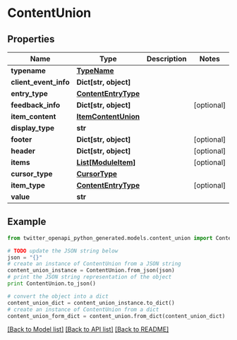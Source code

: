 # ContentUnion


## Properties

Name | Type | Description | Notes
------------ | ------------- | ------------- | -------------
**typename** | [**TypeName**](TypeName.md) |  | 
**client_event_info** | **Dict[str, object]** |  | 
**entry_type** | [**ContentEntryType**](ContentEntryType.md) |  | 
**feedback_info** | **Dict[str, object]** |  | [optional] 
**item_content** | [**ItemContentUnion**](ItemContentUnion.md) |  | 
**display_type** | **str** |  | 
**footer** | **Dict[str, object]** |  | [optional] 
**header** | **Dict[str, object]** |  | [optional] 
**items** | [**List[ModuleItem]**](ModuleItem.md) |  | [optional] 
**cursor_type** | [**CursorType**](CursorType.md) |  | 
**item_type** | [**ContentEntryType**](ContentEntryType.md) |  | [optional] 
**value** | **str** |  | 

## Example

```python
from twitter_openapi_python_generated.models.content_union import ContentUnion

# TODO update the JSON string below
json = "{}"
# create an instance of ContentUnion from a JSON string
content_union_instance = ContentUnion.from_json(json)
# print the JSON string representation of the object
print ContentUnion.to_json()

# convert the object into a dict
content_union_dict = content_union_instance.to_dict()
# create an instance of ContentUnion from a dict
content_union_form_dict = content_union.from_dict(content_union_dict)
```
[[Back to Model list]](../README.md#documentation-for-models) [[Back to API list]](../README.md#documentation-for-api-endpoints) [[Back to README]](../README.md)


